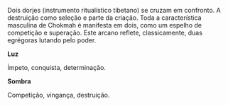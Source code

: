 Dois dorjes (instrumento ritualístico tibetano) se cruzam em confronto. A
destruição como seleção e parte da criação. Toda a característica masculina de
Chokmah é manifesta em dois, como um espelho de competição e superação. Este
arcano reflete, classicamente, duas egrégoras lutando pelo poder.

**Luz**

Ímpeto, conquista, determinação.

**Sombra**

Competição, vingança, destruição.

